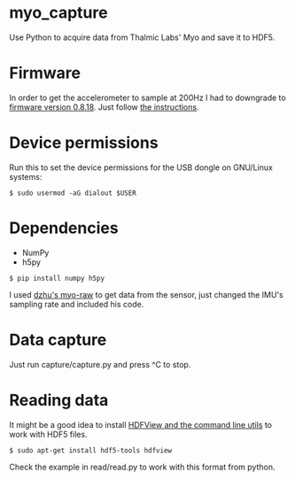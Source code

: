# myo_capture

Use Python to acquire data from Thalmic Labs' Myo and save it to HDF5.

# Firmware

In order to get the accelerometer to sample at 200Hz I had to downgrade to [firmware version 0.8.18](https://s3.amazonaws.com/thalmicdownloads/firmware/myo-firmware-0.8.18-revd.hex). Just follow [the instructions](https://www.myo.com/firmwareupdate).

# Device permissions

Run this to set the device permissions for the USB dongle on GNU/Linux systems:
	
`$ sudo usermod -aG dialout $USER `

# Dependencies

- NumPy 
- h5py

`$ pip install numpy h5py `

I used [dzhu's myo-raw](https://github.com/dzhu/myo-raw) to get data from the sensor, just changed the IMU's sampling rate and included his code.

# Data capture

Just run capture/capture.py and press ^C to stop.

# Reading data

It might be a good idea to install [HDFView and the command line utils](https://support.hdfgroup.org/downloads/) to work with HDF5 files.

`$ sudo apt-get install hdf5-tools hdfview `

Check the example in read/read.py to work with this format from python. 

